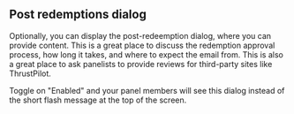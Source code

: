 ## Post redemptions dialog

Optionally, you can display the post-redeemption dialog, where you can provide content. This is a great place to discuss the redemption approval process, how long it takes, and where to expect the email from. This is also a great place to ask panelists to provide reviews for third-party sites like ThrustPilot.

Toggle on "Enabled" and your panel members will see this dialog instead of the short flash message at the top of the screen.

